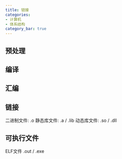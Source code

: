 ```yaml
---
title: 链接
categories:
- 计算机
- 体系结构
category_bar: true
---
```


## 预处理
## 编译
## 汇编
## 链接
二进制文件: .o
静态库文件: .a / .lib
动态库文件: .so / .dll
## 可执行文件
ELF文件
.out / .exe

